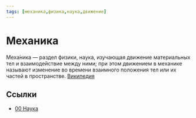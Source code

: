 ```yaml
---
tags: [механика,физика,наука,движение]
---
```

# Механика

Меха́ника — раздел физики, наука, изучающая движение материальных тел и взаимодействие между ними; при этом движением в механике называют изменение во времени взаимного положения тел или их частей в пространстве. [Википедия](https://ru.wikipedia.org/wiki/%D0%9C%D0%B5%D1%85%D0%B0%D0%BD%D0%B8%D0%BA%D0%B0)

## Ссылки

- [00 Наука](00%20Наука.md)
